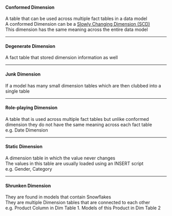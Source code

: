 #### Conformed Dimension

A table that can be used across multiple fact tables in a data model  
A conformed Dimension can be a [Slowly Changing Dimension (SCD)](Slowly%20Changing%20Dimension%20%28SCD%29.md)  
This dimension has the same meaning across the entire data model

---

#### Degenerate Dimension

A fact table that stored dimension information as well

---

#### Junk Dimension

If a model has many small dimension tables which are then clubbed into a single table

---

#### Role-playing Dimension

A table that is used across multiple fact tables but unlike conformed dimension they do not have the same meaning across each fact table  
e.g. Date Dimension

---

#### Static Dimension

A dimension table in which the value never changes  
The values in this table are usually loaded using an INSERT script  
e.g. Gender, Category

---

#### Shrunken Dimension

They are found in models that contain Snowflakes  
They are multiple Dimension tables that are connected to each other  
e.g. Product Column in Dim Table 1. Models of this Product in Dim Table 2
